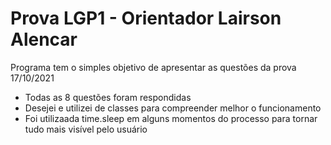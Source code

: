 # Prova LGP1 - Orientador Lairson Alencar

Programa tem o simples objetivo de apresentar as questões da prova 17/10/2021

- Todas as 8 questões foram respondidas
- Desejei e utilizei de classes para compreender melhor o funcionamento
- Foi utilizaada time.sleep em alguns momentos do processo para tornar tudo mais visível pelo usuário
